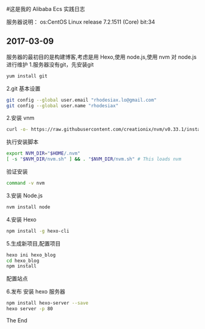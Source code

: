#这是我的  Alibaba Ecs 实践日志

服务器说明：
os:CentOS Linux release 7.2.1511 (Core)
bit:34


## 2017-03-09
服务器的最初目的是构建博客,考虑是用 Hexo,使用 node.js,使用 nvm 对 node.js 进行维护
1.服务器没有git，先安装git
```bash
yum install git
```
2.git 基本设置
```bash
git config --global user.email "rhodesiax.lo@gmail.com"
git config --global user.name "rhodesiax" 
```

2.安装 vnm
```bash
curl -o- https://raw.githubusercontent.com/creationix/nvm/v0.33.1/install.sh | bash
```

执行安装脚本
```bash
export NVM_DIR="$HOME/.nvm"
[ -s "$NVM_DIR/nvm.sh" ] && . "$NVM_DIR/nvm.sh" # This loads nvm

```
验证安装
```bash
command -v nvm
```

3.安装 Node.js
```bash 
nvm install node
```

4.安装 Hexo
```bash
npm install -g hexo-cli
```

5.生成新项目,配置项目
```bash
hexo ini hexo_blog
cd hexo_blog
npm install
```

配置站点

6.发布
安装 hexo 服务器
```bash
npm install hexo-server --save
hexo server -p 80
```

The End
